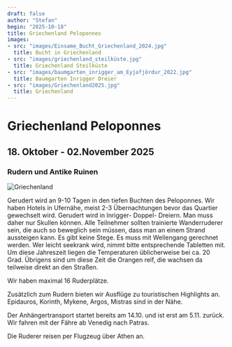 ```yaml
---
draft: false
author: "Stefan"
begin: "2025-10-18"
title: Griechenland Peloponnes
images:
- src: "images/Einsame_Bucht_Griechenland_2024.jpg"
  title: Bucht in Griechenland
- src: "images/griechenland_steilküste.jpg"
  title: Griechenland Steilküste
- src: "images/baumgarten_inrigger_am_Eyjafjördur_2022.jpg"
  title: Baumgarten Inrigger Dreier
- src: "images/Griechenland2025.jpg"
  title: Griechenland
---
```

# Griechenland Peloponnes

## 18. Oktober - 02.November 2025

### Rudern und Antike Ruinen


![Griechenland](./images/Griechenland2025.jpg)

Gerudert wird an 9-10 Tagen in den tiefen Buchten des Peloponnes. Wir haben Hotels in Ufernähe, meist 2-3 Übernachtungen bevor das Quartier gewechselt wird.
Gerudert wird in Inrigger- Doppel- Dreiern. Man muss daher nur Skullen können. Alle Teilnehmer sollten trainierte Wanderruderer sein, die auch so beweglich sein müssen, dass man an einem Strand aussteigen kann. Es gibt keine Stege. Es muss mit Wellengang gerechnet werden. Wer leicht seekrank wird, nimmt bitte entsprechende Tabletten mit.
Um diese Jahreszeit liegen die Temperaturen üblicherweise bei ca. 20 Grad.
Übrigens sind um diese Zeit die Orangen reif, die wachsen da teilweise direkt an den Straßen.

Wir haben maximal 16 Ruderplätze.

Zusätzlich zum Rudern bieten wir Ausflüge zu touristischen Highlights an. Epidauros, Korinth, Mykene, Argos, Mistras sind in der Nähe.

Der Anhängertransport startet bereits am 14.10. und ist erst am 5.11. zurück. Wir fahren mit der Fähre ab Venedig nach Patras.

Die Ruderer reisen per Flugzeug über Athen an.
